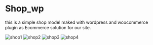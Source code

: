 # Shop_wp


this is a simple shop model maked with wordpress and woocommerce plugin as Ecommerce solution for our site.

![shop1](https://user-images.githubusercontent.com/42159453/147419846-70ca92dc-684d-4a6e-88e2-56fe6c247a7a.PNG)
![shop2](https://user-images.githubusercontent.com/42159453/147419855-300bf7b4-6a63-4285-88f3-bb35d076f08e.PNG)
![shop3](https://user-images.githubusercontent.com/42159453/147419858-76f5a410-919c-4149-a488-a6664f0c1e6d.PNG)
![shop4](https://user-images.githubusercontent.com/42159453/147419863-9b3f7da1-076a-4a83-bbb1-4df66a3203d6.PNG)
